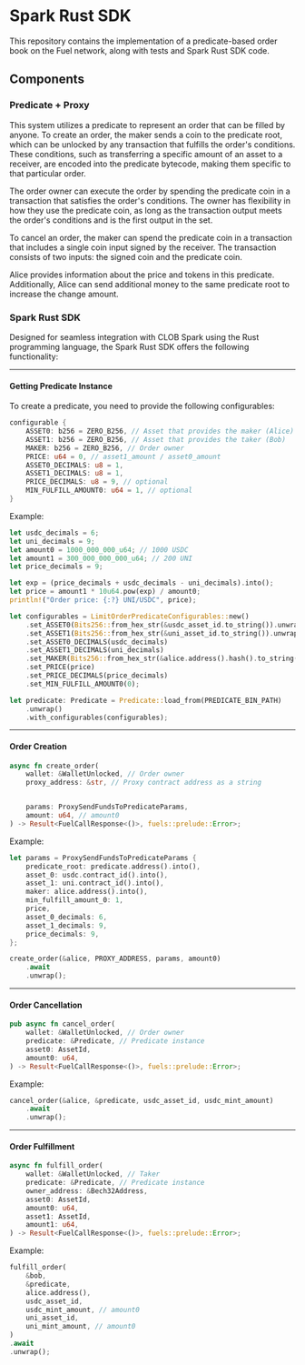 # Spark Rust SDK

This repository contains the implementation of a predicate-based order book on the Fuel network, along with tests and Spark Rust SDK code.

## Components
### Predicate + Proxy
This system utilizes a predicate to represent an order that can be filled by anyone. To create an order, the maker sends a coin to the predicate root, which can be unlocked by any transaction that fulfills the order's conditions. These conditions, such as transferring a specific amount of an asset to a receiver, are encoded into the predicate bytecode, making them specific to that particular order.

The order owner can execute the order by spending the predicate coin in a transaction that satisfies the order's conditions. The owner has flexibility in how they use the predicate coin, as long as the transaction output meets the order's conditions and is the first output in the set.

To cancel an order, the maker can spend the predicate coin in a transaction that includes a single coin input signed by the receiver. The transaction consists of two inputs: the signed coin and the predicate coin.

Alice provides information about the price and tokens in this predicate. Additionally, Alice can send additional money to the same predicate root to increase the change amount.

### Spark Rust SDK

Designed for seamless integration with CLOB Spark using the Rust programming language, the Spark Rust SDK offers the following functionality:

----------
#### Getting Predicate Instance
To create a predicate, you need to provide the following configurables:
```rust
configurable {
    ASSET0: b256 = ZERO_B256, // Asset that provides the maker (Alice)
    ASSET1: b256 = ZERO_B256, // Asset that provides the taker (Bob)
    MAKER: b256 = ZERO_B256, // Order owner
    PRICE: u64 = 0, // asset1_amount / asset0_amount
    ASSET0_DECIMALS: u8 = 1,
    ASSET1_DECIMALS: u8 = 1,
    PRICE_DECIMALS: u8 = 9, // optional
    MIN_FULFILL_AMOUNT0: u64 = 1, // optional
}
```
Example:
```rust
let usdc_decimals = 6;
let uni_decimals = 9;
let amount0 = 1000_000_000_u64; // 1000 USDC
let amount1 = 300_000_000_000_u64; // 200 UNI
let price_decimals = 9;

let exp = (price_decimals + usdc_decimals - uni_decimals).into();
let price = amount1 * 10u64.pow(exp) / amount0;
println!("Order price: {:?} UNI/USDC", price);

let configurables = LimitOrderPredicateConfigurables::new()
    .set_ASSET0(Bits256::from_hex_str(&usdc_asset_id.to_string()).unwrap())
    .set_ASSET1(Bits256::from_hex_str(&uni_asset_id.to_string()).unwrap())
    .set_ASSET0_DECIMALS(usdc_decimals)
    .set_ASSET1_DECIMALS(uni_decimals)
    .set_MAKER(Bits256::from_hex_str(&alice.address().hash().to_string()).unwrap())
    .set_PRICE(price)
    .set_PRICE_DECIMALS(price_decimals)
    .set_MIN_FULFILL_AMOUNT0(0);

let predicate: Predicate = Predicate::load_from(PREDICATE_BIN_PATH)
    .unwrap()
    .with_configurables(configurables);
```
----------
#### Order Creation
```rust
async fn create_order(
    wallet: &WalletUnlocked, // Order owner
    proxy_address: &str, // Proxy contract address as a string


    params: ProxySendFundsToPredicateParams, 
    amount: u64, // amount0
) -> Result<FuelCallResponse<()>, fuels::prelude::Error>;
```
Example:
```rust
let params = ProxySendFundsToPredicateParams {
    predicate_root: predicate.address().into(),
    asset_0: usdc.contract_id().into(),
    asset_1: uni.contract_id().into(),
    maker: alice.address().into(),
    min_fulfill_amount_0: 1,
    price,
    asset_0_decimals: 6,
    asset_1_decimals: 9,
    price_decimals: 9,
};

create_order(&alice, PROXY_ADDRESS, params, amount0)
    .await
    .unwrap();
```
----------
#### Order Cancellation
```rust
pub async fn cancel_order(
    wallet: &WalletUnlocked, // Order owner
    predicate: &Predicate, // Predicate instance
    asset0: AssetId,
    amount0: u64,
) -> Result<FuelCallResponse<()>, fuels::prelude::Error>;
```
Example:
```rust
cancel_order(&alice, &predicate, usdc_asset_id, usdc_mint_amount)
    .await
    .unwrap();
```
----------
#### Order Fulfillment
```rust
async fn fulfill_order(
    wallet: &WalletUnlocked, // Taker
    predicate: &Predicate, // Predicate instance
    owner_address: &Bech32Address, 
    asset0: AssetId,
    amount0: u64,
    asset1: AssetId,
    amount1: u64,
) -> Result<FuelCallResponse<()>, fuels::prelude::Error>;
```
Example:
```rust
fulfill_order(
    &bob,
    &predicate,
    alice.address(),
    usdc_asset_id,
    usdc_mint_amount, // amount0
    uni_asset_id,
    uni_mint_amount, // amount0
)
.await
.unwrap();
```

